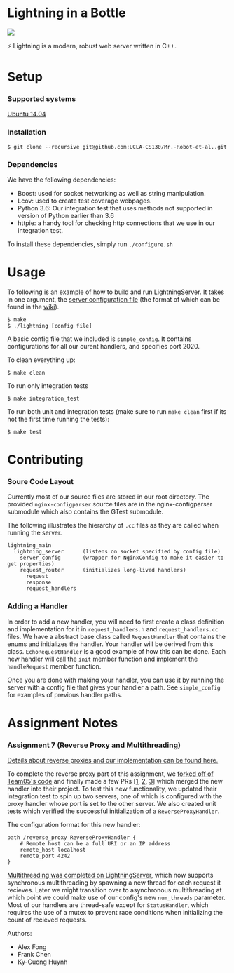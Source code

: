 # Lightning in a Bottle

![](https://travis-ci.com/UCLA-CS130/Mr.-Robot-et-al..svg?token=yz9yBJgd4Sxya2e1weD1&branch=master)

:zap: Lightning is a modern, robust web server written in C++.
# Setup

### Supported systems

[Ubuntu 14.04](http://releases.ubuntu.com/14.04/)


### Installation

```
$ git clone --recursive git@github.com:UCLA-CS130/Mr.-Robot-et-al..git
```

### Dependencies

We have the following dependencies:

* Boost: used for socket networking as well as string manipulation.
* Lcov: used to create test coverage webpages.
* Python 3.6: Our integration test that uses methods not supported in version of Python earlier than 3.6
* httpie: a handy tool for checking http connections that we use in our integration test.

To install these dependencies, simply run `./configure.sh`

# Usage

To following is an example of how to build and run LightningServer. It takes in one argument, the [server configuration file](https://github.com/UCLA-CS130/Mr.-Robot-et-al./wiki/Config-File-Format) (the format of which can be found in the [wiki](https://github.com/UCLA-CS130/Mr.-Robot-et-al./wiki)).
```
$ make
$ ./lightning [config file]
```

A basic config file that we included is `simple_config`. It contains configurations for all our curent handlers, and specifies port 2020.

To clean everything up:
```
$ make clean
```

To run only integration tests
```
$ make integration_test
```

To run both unit and integration tests (make sure to run `make clean` first if its not the first time running the tests):
```
$ make test
```

# Contributing

### Soure Code Layout

Currently most of our source files are stored in our root directory. The provided `nginx-configparser` source files are in the nginx-configparser submodule which also contains the GTest submodule.

The following illustrates the hierarchy of `.cc` files as they are called when running the server.

```
lightning_main
  lightning_server      (listens on socket specified by config file)
    server_config       (wrapper for NginxConfig to make it easier to get properties)
    request_router      (initializes long-lived handlers)
      request
      response
      request_handlers
```

### Adding a Handler

In order to add a new handler, you will need to first create a class definition and implementation for it in `request_handlers.h` and `request_handlers.cc` files. We have a abstract base class called `RequestHandler` that contains the enums and initializes the handler. Your handler will be derived from this class. `EchoRequestHandler` is a good example of how this can be done. Each new handler will call the `init` member function and implement the `handleRequest` member function.

Once you are done with making your handler, you can use it by running the server with a config file that gives your handler a path. See `simple_config` for examples of previous handler paths.

# Assignment Notes

### Assignment 7 (Reverse Proxy and Multithreading)

[Details about reverse proxies and our implementation can be found here.](https://github.com/UCLA-CS130/Mr.-Robot-et-al./issues/62)

To complete the reverse proxy part of this assignment, we [forked off of Team05's code](https://github.com/kfrankc/Team05) and finally made a few PRs \[[1](https://github.com/UCLA-CS130/Team05/pull/34), [2](), [3]()\] which merged the new handler into their project. To test this new functionality, we updated their integration test to spin up two servers, one of which is configured with the proxy handler whose port is set to the other server. We also created unit tests which verified the successful initialization of a `ReverseProxyHandler`.

The configuration format for this new handler:

```
path /reverse_proxy ReverseProxyHandler {
    # Remote host can be a full URI or an IP address
    remote_host localhost
    remote_port 4242
}
```

[Multithreading was completed on LightningServer](https://github.com/UCLA-CS130/Mr.-Robot-et-al./pull/66), which now supports synchronous multithreading by spawning a new thread for each request it recieves. Later we might transition over to asynchronous multithreading at which point we could make use of our config's new `num_threads` parameter. Most of our handlers are thread-safe except for `StatusHandler`, which requires the use of a mutex to prevent race conditions when initializing the count of recieved requests.


Authors:

* Alex Fong
* Frank Chen
* Ky-Cuong Huynh

